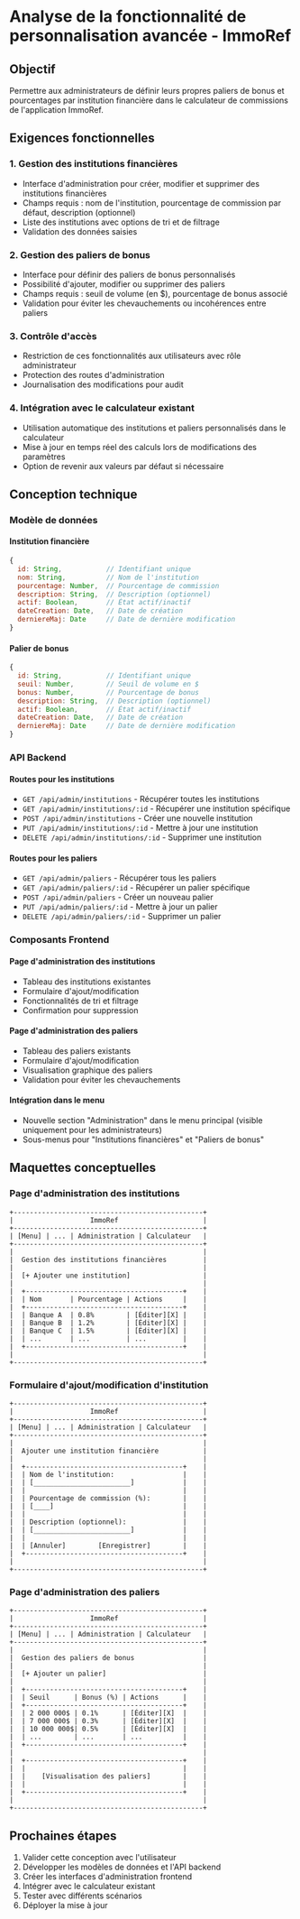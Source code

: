 # Analyse de la fonctionnalité de personnalisation avancée - ImmoRef

## Objectif
Permettre aux administrateurs de définir leurs propres paliers de bonus et pourcentages par institution financière dans le calculateur de commissions de l'application ImmoRef.

## Exigences fonctionnelles

### 1. Gestion des institutions financières
- Interface d'administration pour créer, modifier et supprimer des institutions financières
- Champs requis : nom de l'institution, pourcentage de commission par défaut, description (optionnel)
- Liste des institutions avec options de tri et de filtrage
- Validation des données saisies

### 2. Gestion des paliers de bonus
- Interface pour définir des paliers de bonus personnalisés
- Possibilité d'ajouter, modifier ou supprimer des paliers
- Champs requis : seuil de volume (en $), pourcentage de bonus associé
- Validation pour éviter les chevauchements ou incohérences entre paliers

### 3. Contrôle d'accès
- Restriction de ces fonctionnalités aux utilisateurs avec rôle administrateur
- Protection des routes d'administration
- Journalisation des modifications pour audit

### 4. Intégration avec le calculateur existant
- Utilisation automatique des institutions et paliers personnalisés dans le calculateur
- Mise à jour en temps réel des calculs lors de modifications des paramètres
- Option de revenir aux valeurs par défaut si nécessaire

## Conception technique

### Modèle de données

#### Institution financière
```javascript
{
  id: String,           // Identifiant unique
  nom: String,          // Nom de l'institution
  pourcentage: Number,  // Pourcentage de commission
  description: String,  // Description (optionnel)
  actif: Boolean,       // État actif/inactif
  dateCreation: Date,   // Date de création
  derniereMaj: Date     // Date de dernière modification
}
```

#### Palier de bonus
```javascript
{
  id: String,           // Identifiant unique
  seuil: Number,        // Seuil de volume en $
  bonus: Number,        // Pourcentage de bonus
  description: String,  // Description (optionnel)
  actif: Boolean,       // État actif/inactif
  dateCreation: Date,   // Date de création
  derniereMaj: Date     // Date de dernière modification
}
```

### API Backend

#### Routes pour les institutions
- `GET /api/admin/institutions` - Récupérer toutes les institutions
- `GET /api/admin/institutions/:id` - Récupérer une institution spécifique
- `POST /api/admin/institutions` - Créer une nouvelle institution
- `PUT /api/admin/institutions/:id` - Mettre à jour une institution
- `DELETE /api/admin/institutions/:id` - Supprimer une institution

#### Routes pour les paliers
- `GET /api/admin/paliers` - Récupérer tous les paliers
- `GET /api/admin/paliers/:id` - Récupérer un palier spécifique
- `POST /api/admin/paliers` - Créer un nouveau palier
- `PUT /api/admin/paliers/:id` - Mettre à jour un palier
- `DELETE /api/admin/paliers/:id` - Supprimer un palier

### Composants Frontend

#### Page d'administration des institutions
- Tableau des institutions existantes
- Formulaire d'ajout/modification
- Fonctionnalités de tri et filtrage
- Confirmation pour suppression

#### Page d'administration des paliers
- Tableau des paliers existants
- Formulaire d'ajout/modification
- Visualisation graphique des paliers
- Validation pour éviter les chevauchements

#### Intégration dans le menu
- Nouvelle section "Administration" dans le menu principal (visible uniquement pour les administrateurs)
- Sous-menus pour "Institutions financières" et "Paliers de bonus"

## Maquettes conceptuelles

### Page d'administration des institutions
```
+-----------------------------------------------+
|                   ImmoRef                     |
+-----------------------------------------------+
| [Menu] | ... | Administration | Calculateur   |
+-----------------------------------------------+
|                                               |
|  Gestion des institutions financières         |
|                                               |
|  [+ Ajouter une institution]                  |
|                                               |
|  +---------------------------------------+    |
|  | Nom       | Pourcentage | Actions     |    |
|  +---------------------------------------+    |
|  | Banque A  | 0.8%        | [Éditer][X] |    |
|  | Banque B  | 1.2%        | [Éditer][X] |    |
|  | Banque C  | 1.5%        | [Éditer][X] |    |
|  | ...       | ...         | ...         |    |
|  +---------------------------------------+    |
|                                               |
+-----------------------------------------------+
```

### Formulaire d'ajout/modification d'institution
```
+-----------------------------------------------+
|                   ImmoRef                     |
+-----------------------------------------------+
| [Menu] | ... | Administration | Calculateur   |
+-----------------------------------------------+
|                                               |
|  Ajouter une institution financière           |
|                                               |
|  +---------------------------------------+    |
|  | Nom de l'institution:                 |    |
|  | [________________________]            |    |
|  |                                       |    |
|  | Pourcentage de commission (%):        |    |
|  | [____]                                |    |
|  |                                       |    |
|  | Description (optionnel):              |    |
|  | [________________________]            |    |
|  |                                       |    |
|  | [Annuler]        [Enregistrer]        |    |
|  +---------------------------------------+    |
|                                               |
+-----------------------------------------------+
```

### Page d'administration des paliers
```
+-----------------------------------------------+
|                   ImmoRef                     |
+-----------------------------------------------+
| [Menu] | ... | Administration | Calculateur   |
+-----------------------------------------------+
|                                               |
|  Gestion des paliers de bonus                 |
|                                               |
|  [+ Ajouter un palier]                        |
|                                               |
|  +---------------------------------------+    |
|  | Seuil      | Bonus (%) | Actions      |    |
|  +---------------------------------------+    |
|  | 2 000 000$ | 0.1%      | [Éditer][X]  |    |
|  | 7 000 000$ | 0.3%      | [Éditer][X]  |    |
|  | 10 000 000$| 0.5%      | [Éditer][X]  |    |
|  | ...        | ...       | ...          |    |
|  +---------------------------------------+    |
|                                               |
|  +---------------------------------------+    |
|  |                                       |    |
|  |    [Visualisation des paliers]        |    |
|  |                                       |    |
|  +---------------------------------------+    |
|                                               |
+-----------------------------------------------+
```

## Prochaines étapes
1. Valider cette conception avec l'utilisateur
2. Développer les modèles de données et l'API backend
3. Créer les interfaces d'administration frontend
4. Intégrer avec le calculateur existant
5. Tester avec différents scénarios
6. Déployer la mise à jour
